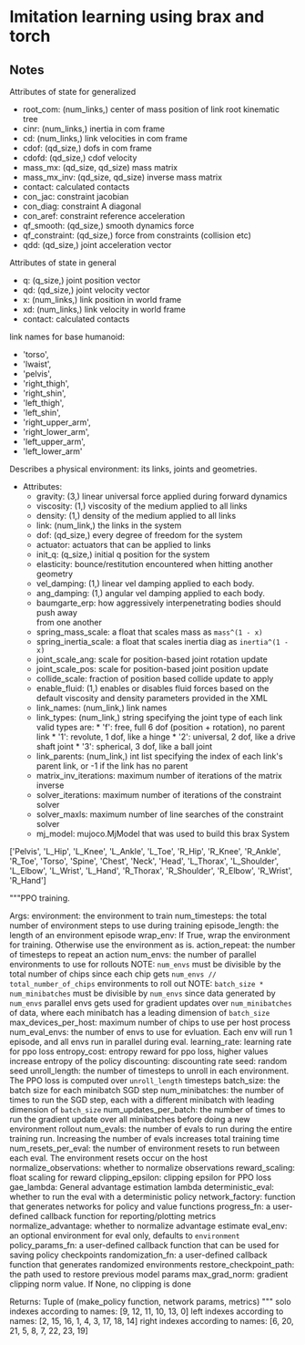 # Imitation learning using brax and torch

## Notes

Attributes of state for generalized
- root_com: (num_links,) center of mass position of link root kinematic tree
- cinr: (num_links,) inertia in com frame
- cd: (num_links,) link velocities in com frame
- cdof: (qd_size,) dofs in com frame
- cdofd: (qd_size,) cdof velocity
- mass_mx: (qd_size, qd_size) mass matrix
- mass_mx_inv: (qd_size, qd_size) inverse mass matrix
- contact: calculated contacts
- con_jac: constraint jacobian
- con_diag: constraint A diagonal
- con_aref: constraint reference acceleration
- qf_smooth: (qd_size,) smooth dynamics force
- qf_constraint: (qd_size,) force from constraints (collision etc)
- qdd: (qd_size,) joint acceleration vector

Attributes of state in general
- q: (q_size,) joint position vector
- qd: (qd_size,) joint velocity vector
- x: (num_links,) link position in world frame
- xd: (num_links,) link velocity in world frame
- contact: calculated contacts

link names for base humanoid:
- 'torso', 
- 'lwaist', 
- 'pelvis', 
- 'right_thigh', 
- 'right_shin', 
- 'left_thigh', 
- 'left_shin', 
- 'right_upper_arm', 
- 'right_lower_arm', 
- 'left_upper_arm', 
- 'left_lower_arm'


Describes a physical environment: its links, joints and geometries.

- Attributes:
    - gravity: (3,) linear universal force applied during forward dynamics
    - viscosity: (1,) viscosity of the medium applied to all links
    - density: (1,) density of the medium applied to all links
    - link: (num_link,) the links in the system
    - dof: (qd_size,) every degree of freedom for the system
    - actuator: actuators that can be applied to links
    - init_q: (q_size,) initial q position for the system
    - elasticity: bounce/restitution encountered when hitting another geometry
    - vel_damping: (1,) linear vel damping applied to each body.
    - ang_damping: (1,) angular vel damping applied to each body.
    - baumgarte_erp: how aggressively interpenetrating bodies should push away\
                from one another
    - spring_mass_scale: a float that scales mass as `mass^(1 - x)`
    - spring_inertia_scale: a float that scales inertia diag as `inertia^(1 - x)`
    - joint_scale_ang: scale for position-based joint rotation update
    - joint_scale_pos: scale for position-based joint position update
    - collide_scale: fraction of position based collide update to apply
    - enable_fluid: (1,) enables or disables fluid forces based on the
      default viscosity and density parameters provided in the XML
    - link_names: (num_link,) link names
    - link_types: (num_link,) string specifying the joint type of each link
                valid types are:
                * 'f': free, full 6 dof (position + rotation), no parent link
                * '1': revolute,  1 dof, like a hinge
                * '2': universal, 2 dof, like a drive shaft joint
                * '3': spherical, 3 dof, like a ball joint
    - link_parents: (num_link,) int list specifying the index of each link's
                  parent link, or -1 if the link has no parent
    - matrix_inv_iterations: maximum number of iterations of the matrix inverse
    - solver_iterations: maximum number of iterations of the constraint solver
    - solver_maxls: maximum number of line searches of the constraint solver
    - mj_model: mujoco.MjModel that was used to build this brax System


['Pelvis', 'L_Hip', 'L_Knee', 'L_Ankle', 'L_Toe', 'R_Hip', 'R_Knee', 'R_Ankle', 'R_Toe', 'Torso', 'Spine', 'Chest', 'Neck', 'Head', 'L_Thorax', 'L_Shoulder', 'L_Elbow', 'L_Wrist', 'L_Hand', 'R_Thorax', 'R_Shoulder', 'R_Elbow', 'R_Wrist', 'R_Hand']

 """PPO training.

  Args:
    environment: the environment to train
    num_timesteps: the total number of environment steps to use during training
    episode_length: the length of an environment episode
    wrap_env: If True, wrap the environment for training. Otherwise use the
      environment as is.
    action_repeat: the number of timesteps to repeat an action
    num_envs: the number of parallel environments to use for rollouts
      NOTE: `num_envs` must be divisible by the total number of chips since each
        chip gets `num_envs // total_number_of_chips` environments to roll out
      NOTE: `batch_size * num_minibatches` must be divisible by `num_envs` since
        data generated by `num_envs` parallel envs gets used for gradient
        updates over `num_minibatches` of data, where each minibatch has a
        leading dimension of `batch_size`
    max_devices_per_host: maximum number of chips to use per host process
    num_eval_envs: the number of envs to use for evluation. Each env will run 1
      episode, and all envs run in parallel during eval.
    learning_rate: learning rate for ppo loss
    entropy_cost: entropy reward for ppo loss, higher values increase entropy of
      the policy
    discounting: discounting rate
    seed: random seed
    unroll_length: the number of timesteps to unroll in each environment. The
      PPO loss is computed over `unroll_length` timesteps
    batch_size: the batch size for each minibatch SGD step
    num_minibatches: the number of times to run the SGD step, each with a
      different minibatch with leading dimension of `batch_size`
    num_updates_per_batch: the number of times to run the gradient update over
      all minibatches before doing a new environment rollout
    num_evals: the number of evals to run during the entire training run.
      Increasing the number of evals increases total training time
    num_resets_per_eval: the number of environment resets to run between each
      eval. The environment resets occur on the host
    normalize_observations: whether to normalize observations
    reward_scaling: float scaling for reward
    clipping_epsilon: clipping epsilon for PPO loss
    gae_lambda: General advantage estimation lambda
    deterministic_eval: whether to run the eval with a deterministic policy
    network_factory: function that generates networks for policy and value
      functions
    progress_fn: a user-defined callback function for reporting/plotting metrics
    normalize_advantage: whether to normalize advantage estimate
    eval_env: an optional environment for eval only, defaults to `environment`
    policy_params_fn: a user-defined callback function that can be used for
      saving policy checkpoints
    randomization_fn: a user-defined callback function that generates randomized
      environments
    restore_checkpoint_path: the path used to restore previous model params
    max_grad_norm: gradient clipping norm value. If None, no clipping is done

  Returns:
    Tuple of (make_policy function, network params, metrics)
  """
solo indexes according to names: [9, 12, 11, 10, 13, 0]
left indexes according to names: [2, 15, 16, 1, 4, 3, 17, 18, 14]
right indexes according to names: [6, 20, 21, 5, 8, 7, 22, 23, 19]